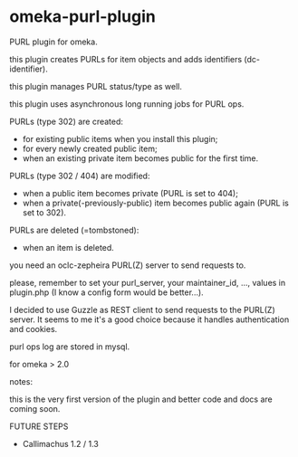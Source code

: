 omeka-purl-plugin
=================

PURL plugin for omeka.

this plugin creates PURLs for item objects and adds identifiers (dc-identifier).

this plugin manages PURL status/type as well.

this plugin uses asynchronous long running jobs for PURL ops.

PURLs (type 302) are created:

- for existing public items when you install this plugin;
- for every newly created public item;
- when an existing private item becomes public for the first time.

PURLs (type 302 / 404) are modified:

- when a public item becomes private (PURL is set to 404);
- when a private(-previously-public) item becomes public again (PURL is set to 302).

PURLs are deleted (=tombstoned):

- when an item is deleted.

you need an oclc-zepheira PURL(Z) server to send requests to.

please, remember to set your purl_server, your maintainer_id, ..., values in plugin.php (I know a config form would be better...).

I decided to use Guzzle as REST client to send requests to the PURL(Z) server. It seems to me it's a good choice because it handles authentication and cookies.

purl ops log are stored in mysql.

for omeka > 2.0




notes:

this is the very first version of the plugin and better code and docs are coming soon.


FUTURE STEPS

- Callimachus 1.2 / 1.3

